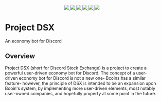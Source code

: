 <p align="center">
  <a href="https://github.com/SamJD261/ProjectDSX/releases">
    <img src="https://img.shields.io/github/v/release/SamJD261/ProjectDSX?style=plastic" />
  </a>
  <a href="https://www.youtube.com/watch?v=dQw4w9WgXcQ">
    <img src="https://img.shields.io/github/repo-size/SamJD261/ProjectDSX?style=plastic" />
  </a>
  <a href="https://www.youtube.com/watch?v=dQw4w9WgXcQ">
    <img src="https://img.shields.io/tokei/lines/github/SamJD261/ProjectDSX?style=plastic" />
  </a>
  <a href="https://www.youtube.com/watch?v=dQw4w9WgXcQ">
    <img src="https://img.shields.io/github/issues/SamJD261/ProjectDSX?style=plastic" />
  </a>
  <a href="https://github.com/SamJD261/ProjectDSX/pulls">
    <img src="https://img.shields.io/github/issues-pr/SamJD261/ProjectDSX?style=plastic" />
  </a>
  <a href="https://www.youtube.com/watch?v=dQw4w9WgXcQ">
    <img src="https://img.shields.io/github/contributors/SamJD261/ProjectDSX?style=plastic" />
  </a>
</p>

# Project DSX

An economy bot for Discord

## Overview

Project DSX (short for Discord Stock Exchange) is a project to create a powerful user-driven economy bot for Discord. The concept of a user-driven economy bot for Discord is not a new one- Bcoins has a similar feature- however, the principle of DSX is intended to be an expansion upon Bcoin's system, by implementing more user-driven elements, most notably user-owned companies, and hopefully property at some point in the future.
